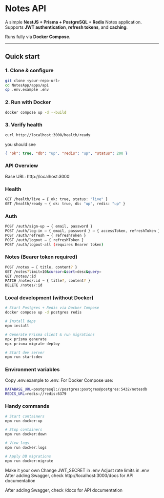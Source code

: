 # Notes API

A simple **NestJS + Prisma + PostgreSQL + Redis** Notes application.  
Supports **JWT authentication**, **refresh tokens**, and **caching**.  

Runs fully via **Docker Compose**.

---

## Quick start

### 1. Clone & configure
```bash
git clone <your-repo-url>
cd NotesApp/apps/api
cp .env.example .env
```

### 2. Run with Docker
```bash
docker compose up -d --build
```

### 3. Verify health
```bash
curl http://localhost:3000/health/ready
```
you should see
```json
{ "ok": true, "db": "up", "redis": "up", "status": 200 }
```

### API Overview

Base URL: http://localhost:3000

### Health
```bash
GET /health/live → { ok: true, status: "live" }
GET /health/ready → { ok: true, db: "up", redis: "up" }
```

### Auth
```bash
POST /auth/sign-up → { email, password }
POST /auth/log-in → { email, password } → { accessToken, refreshToken }
POST /auth/refresh → { refreshToken }
POST /auth/logout → { refreshToken }
POST /auth/logout-all (requires Bearer token)
```

### Notes (Bearer token required)
```bash
POST /notes → { title, content? }
GET /notes?limit=10&cursor=&sort=desc&query=
GET /notes/:id
PATCH /notes/:id → { title?, content? }
DELETE /notes/:id
```

### Local development (without Docker)
```bash
# Start Postgres + Redis via Docker Compose
docker compose up -d postgres redis

# Install deps
npm install

# Generate Prisma client & run migrations
npx prisma generate
npx prisma migrate deploy

# Start dev server
npm run start:dev
```

### Environment variables
Copy .env.example to .env.
For Docker Compose use:

```bash
DATABASE_URL=postgresql://postgres:postgres@postgres:5432/notesdb
REDIS_URL=redis://redis:6379
```

### Handy commands
```bash
# Start containers
npm run docker:up

# Stop containers
npm run docker:down

# View logs
npm run docker:logs

# Apply DB migrations
npm run docker:migrate
```

Make it your own
Change JWT_SECRET in .env
Adjust rate limits in .env
After adding Swagger, check http://localhost:3000/docs for API documentation

After adding Swagger, check /docs for API documentation